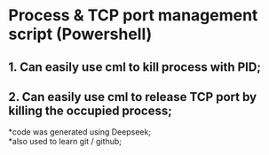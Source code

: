# Process & TCP port management script (Powershell)
## 1. Can easily use cml to kill process with PID;
## 2. Can easily use cml to release TCP port by killing the occupied process;



*code was generated using Deepseek;  
*also used to learn git / github;
